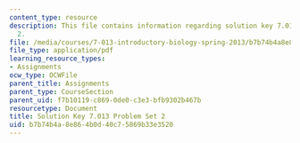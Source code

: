 ```yaml
---
content_type: resource
description: This file contains information regarding solution key 7.013 problem set
  2.
file: /media/courses/7-013-introductory-biology-spring-2013/b7b74b4a8e864b0d40c75869b33e3520_MIT7_013S13_Pset_2Sol.pdf
file_type: application/pdf
learning_resource_types:
- Assignments
ocw_type: OCWFile
parent_title: Assignments
parent_type: CourseSection
parent_uid: f7b10119-c869-0de0-c3e3-bfb9302b467b
resourcetype: Document
title: Solution Key 7.013 Problem Set 2
uid: b7b74b4a-8e86-4b0d-40c7-5869b33e3520
---
```

